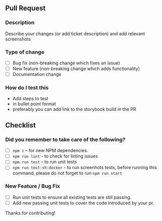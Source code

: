 ## Pull Request

### Description

Describe your changes (or add ticket description) and add relevant screenshots

### Type of change

- [ ] Bug fix (non-breaking change which fixes an issue)
- [ ] New feature (non-breaking change which adds functionality)
- [ ] Documentation change

### How do I test this

- Add steps to test
- in bullet point format
- preferably you can add link to the storybook build in the PR

## Checklist

### Did you remember to take care of the following?

- [ ] `npm i` – for new NPM dependencies.
- [ ] `npm run lint` - to check for linting issues
- [ ] `npm run test` - to run unit tests
- [ ] `npm run test:sh:docker` - to run screenhots tests, before running this command, please do not forget to run `npm run start`

### New Feature / Bug Fix

- [ ] Run unit tests to ensure all existing tests are still passing.
- [ ] Add new passing unit tests to cover the code introduced by your pr.

Thanks for contributing!
